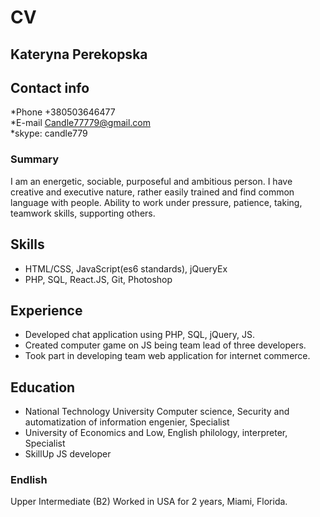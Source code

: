 # CV

## Kateryna  Perekopska

## Contact info	
*Phone		+380503646477	
*E-mail		Candle77779@gmail.com	
*skype: candle779	

### Summary	
I am an energetic, sociable, purposeful and ambitious person.  I have creative and executive nature, rather easily trained and find common language with people. Ability to work under pressure, patience, taking, teamwork skills, supporting others.	

## Skills	
* HTML/CSS, JavaScript(es6 standards), jQueryEx	
* PHP, SQL,  React.JS,  Git, Photoshop  	

## Experience	
* Developed chat application using PHP, SQL, jQuery, JS. 	
* Created computer game on JS being team lead of three developers. 	 
* Took part in developing  team web application for internet commerce.	


## Education	
* National Technology University Computer science, Security and automatization of information engenier, Specialist
* University of Economics and Low, English philology, interpreter, Specialist	
* SkillUp JS developer 	

### Endlish	
Upper Intermediate (B2) Worked in USA for 2 years, Miami, Florida.	
